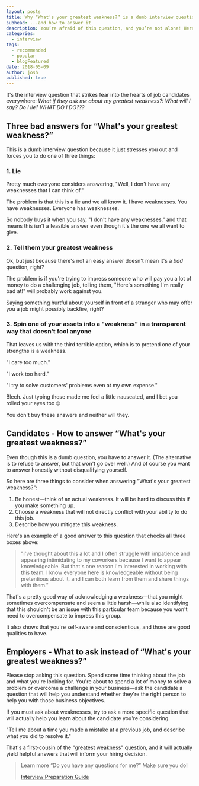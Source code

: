 ```yaml
---
layout: posts
title: Why “What's your greatest weakness?” is a dumb interview question
subhead: ...and how to answer it
description: You’re afraid of this question, and you’re not alone! Here's why it's a dumb question and how you can answer it without tanking your job interview.
categories:
  - interview
tags:
  - recommended
  - popular
  - blogFeatured
date: 2018-05-09
author: josh
published: true
---
```

It's the interview question that strikes fear into the hearts of job candidates everywhere: _What if they ask me about my greatest weakness?! What will I say? Do I lie? WHAT DO I DO???_

## Three bad answers for “What's your greatest weakness?”

This is a dumb interview question because it just stresses you out and forces you to do one of three things:

### 1. Lie

Pretty much everyone considers answering, "Well, I don't have any weaknesses that I can think of."

The problem is that this is a lie and we all know it. I have weaknesses. You have weaknesses. Everyone has weaknesses.

So nobody buys it when you say, "I don't have any weaknesses." and that means this isn't a feasible answer even though it's the one we all want to give.

### 2. Tell them your greatest weakness

Ok, but just because there's not an easy answer doesn't mean it's a _bad_ question, right?

The problem is if you're trying to impress someone who will pay you a lot of money to do a challenging job, telling them, "Here's something I'm really bad at!" will probably work against you.

Saying something hurtful about yourself in front of a stranger who may offer you a job might possibly backfire, right?

### 3. Spin one of your assets into a "weakness" in a transparent way that doesn't fool anyone

That leaves us with the third terrible option, which is to pretend one of your strengths is a weakness.

"I care too much."

"I work too hard."

"I try to solve customers' problems even at my own expense."

Blech. Just typing those made me feel a little nauseated, and I bet you rolled your eyes too 🙄

You don't buy these answers and neither will they.

## Candidates - How to answer “What's your greatest weakness?”

Even though this is a dumb question, you have to answer it. (The alternative is to refuse to answer, but that won't go over well.) And of course you want to answer honestly without disqualifying yourself.

So here are three things to consider when answering "What's your greatest weakness?":

1. Be honest—think of an actual weakness. It will be hard to discuss this if you make something up.
2. Choose a weakness that will not directly conflict with your ability to do this job.
3. Describe how you mitigate this weakness.

Here's an example of a good answer to this question that checks all three boxes above:

> "I've thought about this a lot and I often struggle with impatience and appearing intimidating to my coworkers because I want to appear knowledgeable. But that's one reason I'm interested in working with this team. I know everyone here is knowledgeable without being pretentious about it, and I can both learn from them and share things with them."

That's a pretty good way of acknowledging a weakness—that you might sometimes overcompensate and seem a little harsh—while also identifying that this shouldn't be an issue with this particular team because you won't need to overcompensate to impress this group.

It also shows that you're self-aware and conscientious, and those are good qualities to have.

## Employers - What to ask instead of “What's your greatest weakness?”

Please stop asking this question. Spend some time thinking about the job and what you're looking for. You're about to spend a lot of money to solve a problem or overcome a challenge in your business—ask the candidate a question that will help you understand whether they're the right person to help you with those business objectives.

If you must ask about weaknesses, try to ask a more specific question that will actually help you learn about the candidate you're considering.

"Tell me about a time you made a mistake at a previous job, and describe what you did to resolve it."

That's a first-cousin of the "greatest weakness" question, and it will actually yield helpful answers that will inform your hiring decision.

<blockquote class="ico link-callout">
  <p><span>Learn more</span> “Do you have any questions for me?” Make sure you do!</p>
  <p><a href="/interview-preparation-guide/">Interview Preparation Guide <i class="fas fa-angle-double-right"></i></a></p>
</blockquote>

<div class="inline-ad hidden"></div>